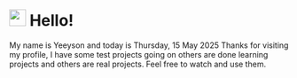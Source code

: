  <h1>
    <img src="https://emojis.slackmojis.com/emojis/images/1643510097/45343/hi.gif?1643510097" width="30"/> 
    Hello!
 </h1>
 <p>
    My name is Yeeyson and today is Thursday, 15 May 2025
    Thanks for visiting my profile, I have some test projects going on others are done learning projects and others are real projects.
    Feel free to watch and use them.
 </p>